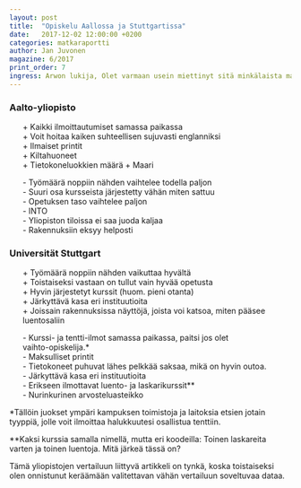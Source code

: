 ```yaml
---
layout: post
title:  "Opiskelu Aallossa ja Stuttgartissa"
date:   2017-12-02 12:00:00 +0200
categories: matkaraportti
author: Jan Juvonen
magazine: 6/2017
print_order: 7
ingress: Arwon lukija, Olet varmaan usein miettinyt sitä minkälaista mahtaisi olla opiskelu jossain toisessa yliopistossa tai jopa toisessa maassa. Alla olevassa taulukossa vertaillaan eteläisen Suomen huippuyliopistoa Aaltoa sekä Baden-Württembergin ylpeyttä Universität Stuttgartia.
---
```



### Aalto-yliopisto

<ul class="plus-list">
<li>Kaikki ilmoittautumiset samassa paikassa</li>
<li>Voit hoitaa kaiken suhteellisen sujuvasti englanniksi</li>
<li>Ilmaiset printit</li>
<li>Kiltahuoneet</li>
<li>Tietokoneluokkien määrä + Maari</li>
</ul>

<ul class="minus-list">
<li>Työmäärä noppiin nähden vaihtelee todella paljon</li>
<li>Suuri osa kursseista järjestetty vähän miten sattuu</li>
<li>Opetuksen taso vaihtelee paljon</li>
<li>INTO</li>
<li>Yliopiston tiloissa ei saa juoda kaljaa</li>
<li>Rakennuksiin eksyy helposti</li>
</ul>

### Universität Stuttgart

<ul class="plus-list">
<li>Työmäärä noppiin nähden vaikuttaa hyvältä</li>
<li>Toistaiseksi vastaan on tullut vain hyvää opetusta</li>
<li>Hyvin järjestetyt kurssit (huom. pieni otanta)</li>
<li>Järkyttävä kasa eri instituutioita</li>
<li>Joissain rakennuksissa näyttöjä, joista voi katsoa, miten pääsee luentosaliin</li>
</ul>

<ul class="minus-list">
<li>Kurssi- ja tentti-ilmot samassa paikassa, paitsi jos olet </li>vaihto-opiskelija.* 
<li>Maksulliset printit</li>
<li>Tietokoneet puhuvat lähes pelkkää saksaa, mikä on hyvin outoa.</li>
<li>Järkyttävä kasa eri instituutioita</li>
<li>Erikseen ilmottavat luento- ja laskarikurssit**</li>
<li>Nurinkurinen arvosteluasteikko</li>
</ul>

*Tällöin juokset ympäri kampuksen toimistoja ja laitoksia etsien jotain tyyppiä, jolle voit ilmoittaa halukkuutesi osallistua tenttiin.

**Kaksi kurssia samalla nimellä, mutta eri koodeilla: Toinen laskareita varten ja toinen luentoja. Mitä järkeä tässä on?



Tämä yliopistojen vertailuun liittyvä artikkeli on tynkä, koska toistaiseksi olen onnistunut keräämään valitettavan vähän vertailuun soveltuvaa dataa. 

<style>
ul.plus-list,
ul.minus-list {
    list-style: none;
}

.plus-list li:before {
    content: "+";
    margin-right: 4px;
}
.minus-list li:before {
    content: "-";
    margin-right: 4px;    
}
</style>